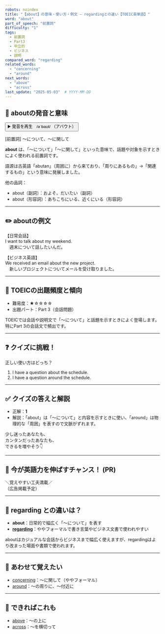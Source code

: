 ```yaml
---
robots: noindex
title: "【about】の意味・使い方・例文 ― regardingとの違い【TOEIC英単語】"
word: "about"
part_of_speech: "前置詞"
difficulty: "1"
tags:
  - 前置詞
  - Part3
  - 中立的
  - ビジネス
  - 説明
compared_word: "regarding"
related_words:
  - "concerning"
  - "around"
next_words:
  - "above"
  - "across"
last_update: "2025-05-03"  # YYYY-MM-DD
---
```


## 🔰 aboutの発音と意味

<button class="play-audio" onclick="playTTS('about')">
  <span class="play-audio-main">
    ▶️ 発音を再生　/əˈbaʊt/
  </span>
  <span class="play-audio-sub">
    （アバウト）
  </span>
</button>

<script>
function playTTS(word) {
  const audio = new Audio('/api/tts?text=' + encodeURIComponent(word));
  audio.load();
  audio.addEventListener("canplaythrough", () => {
    audio.play();
  });
}
</script>

[前置詞] ～について、～に関して

**about** は、「～について」「～に関して」といった意味で、話題や対象を示すときによく使われる前置詞です。

語源は古英語「abutan」（周囲に）から来ており、「周りにあるもの」→「関連するもの」という意味に発展しました。

他の品詞：  
- about（副詞）：およそ、だいたい（副詞）
- about（形容詞）：あちこちにいる、近くにいる（形容詞）

---

## ✏️ aboutの例文

【日常会話】  
I want to talk about my weekend.  
　週末について話したいんだ。

【ビジネス英語】  
We received an email about the new project.  
　新しいプロジェクトについてメールを受け取りました。

---

## 🎯 TOEICの出題頻度と傾向

- 難易度：★☆☆☆☆
- 出題パート：Part 3（会話問題）

TOEICでは会話や説明文で「～について」と話題を示すときによく登場します。特にPart 3の会話文で頻出です。

---

## ❓ クイズに挑戦！

正しい使い方はどっち？

1. I have a question about the schedule.  
2. I have a question around the schedule.

---

## ✅ クイズの答えと解説

- 正解：**1**
- 解説：「about」は「～について」と内容を示すときに使い、「around」は物理的な「周囲」を表すので文脈がずれます。

少し迷ったあなたも、  
カンタンだったあなたも、  
できるを増やそう👇️

---

## 🚀 今が英語力を伸ばすチャンス！ (PR)

<div class="ad-center">
＼覚えやすい工夫満載／<br>  
（広告掲載予定）
</div>

---

## 🤔  regarding との違いは？

- **about**：日常的で幅広く「～について」を表す
- **[regarding](/regarding)**：ややフォーマルで書き言葉やビジネス文書で使われやすい

aboutはカジュアルな会話からビジネスまで幅広く使えますが、regardingはより改まった場面や書類で使われます。

---

## 🧩 あわせて覚えたい

- [concerning](/concerning)：～に関して（ややフォーマル）
- [around](/around)：～の周りに、～付近に

---

## 📖 できればこれも

- [above](/above)：～の上に
- [across](/across)：～を横切って

<!-- cvid: aid24_bid29 -->
